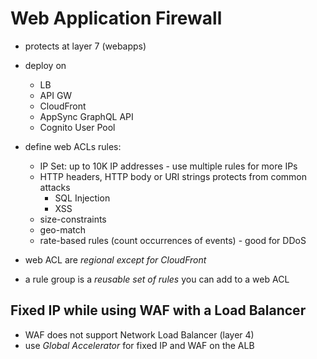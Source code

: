 # Web Application Firewall

* protects at layer 7 (webapps)
* deploy on
  * LB
  * API GW
  * CloudFront
  * AppSync GraphQL API
  * Cognito User Pool
* define web ACLs rules:
  * IP Set: up to 10K IP addresses - use multiple rules for more IPs
  * HTTP headers, HTTP body or URI strings protects from common attacks
    * SQL Injection
    * XSS
  * size-constraints
  * geo-match
  * rate-based rules (count occurrences of events) - good for DDoS

* web ACL are *regional except for CloudFront*
* a rule group is a *reusable set of rules* you can add to a web ACL

## Fixed IP while using WAF with a Load Balancer

* WAF does not support Network Load Balancer (layer 4)
* use *Global Accelerator* for fixed IP and WAF on the ALB
